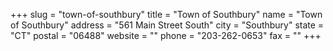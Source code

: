+++
slug = "town-of-southbury"
title = "Town of Southbury"
name = "Town of Southbury"
address = "561 Main Street South"
city = "Southbury"
state = "CT"
postal = "06488"
website = ""
phone = "203-262-0653"
fax = ""
+++
